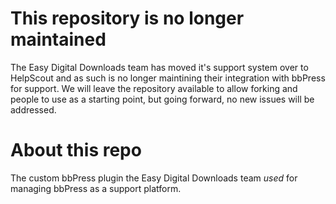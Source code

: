 # This repository is no longer maintained #

The Easy Digital Downloads team has moved it's support system over to HelpScout and as such is no longer maintining their integration with bbPress for support. We will leave the repository available to allow forking and people to use as a starting point, but going forward, no new issues will be addressed.

# About this repo #
The custom bbPress plugin the Easy Digital Downloads team _used_ for managing bbPress as a support platform.
